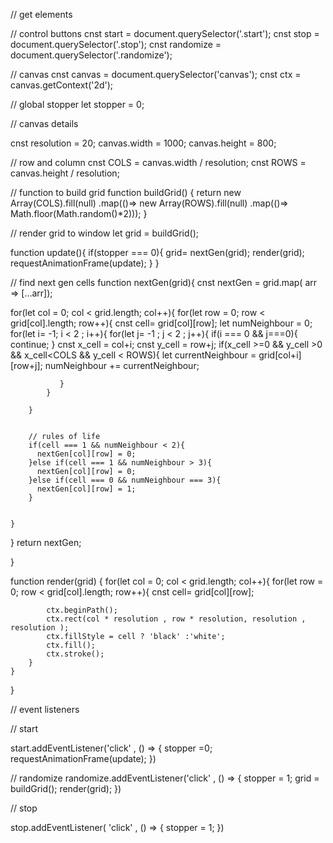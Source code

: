 // get elements

// control buttons
cnst start = document.querySelector('.start');
cnst stop = document.querySelector('.stop');
cnst randomize = document.querySelector('.randomize');

// canvas
cnst canvas = document.querySelector('canvas');
cnst ctx = canvas.getContext('2d');


// global stopper 
let stopper = 0;


// canvas details

cnst resolution = 20;
canvas.width = 1000;
canvas.height = 800;




// row and column 
cnst COLS = canvas.width / resolution;
cnst ROWS = canvas.height / resolution;


// function to build grid
function buildGrid() {
    return new Array(COLS).fill(null)
    .map(()=> new Array(ROWS).fill(null)
    .map(()=> Math.floor(Math.random()*2)));
}

// render grid to window
let grid = buildGrid();


function update(){
  if(stopper === 0){
    grid= nextGen(grid);
    render(grid);
    requestAnimationFrame(update);
  }
} 

// find next gen cells
function nextGen(grid){
   cnst nextGen = grid.map( arr => [...arr]);
   
   for(let col = 0; col < grid.length; col++){
    for(let row = 0; row < grid[col].length; row++){
        cnst cell= grid[col][row];
        let numNeighbour = 0;
        for(let i= -1; i < 2 ; i++){
            for(let j= -1 ; j < 2 ; j++){
               if(i === 0 && j===0){
                   continue; 
               }
               cnst x_cell = col+i;
               cnst y_cell = row+j;
               if(x_cell >=0 && y_cell >0 &&  x_cell<COLS && y_cell < ROWS){
                  let currentNeighbour = grid[col+i][row+j];
                  numNeighbour += currentNeighbour;
             

               }
            }
            
        }


        // rules of life
        if(cell === 1 && numNeighbour < 2){
          nextGen[col][row] = 0;  
        }else if(cell === 1 && numNeighbour > 3){
          nextGen[col][row] = 0;
        }else if(cell === 0 && numNeighbour === 3){
          nextGen[col][row] = 1;
        }


    }
  }
  return nextGen;

}



function render(grid) {
    for(let col = 0; col < grid.length; col++){
        for(let row = 0; row < grid[col].length; row++){
            cnst cell= grid[col][row];

            ctx.beginPath();
            ctx.rect(col * resolution , row * resolution, resolution , resolution );
            ctx.fillStyle = cell ? 'black' :'white';
            ctx.fill();
            ctx.stroke();
        }
    }
}



// event listeners

// start 

start.addEventListener('click'  , () => {
  stopper =0;
  requestAnimationFrame(update);
})

// randomize
randomize.addEventListener('click' , () => {
   stopper = 1;
   grid = buildGrid();
   render(grid);
})


// stop 

stop.addEventListener( 'click' , () => {
  stopper = 1;
})
